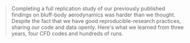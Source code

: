 > Completing a full replication study of our previously published findings on bluff-body aerodynamics was harder than we thought. Despite the fact that we have good reproducible-research practices, sharing our code and data openly. Here's what we learned from three years, four CFD codes and hundreds of runs.
